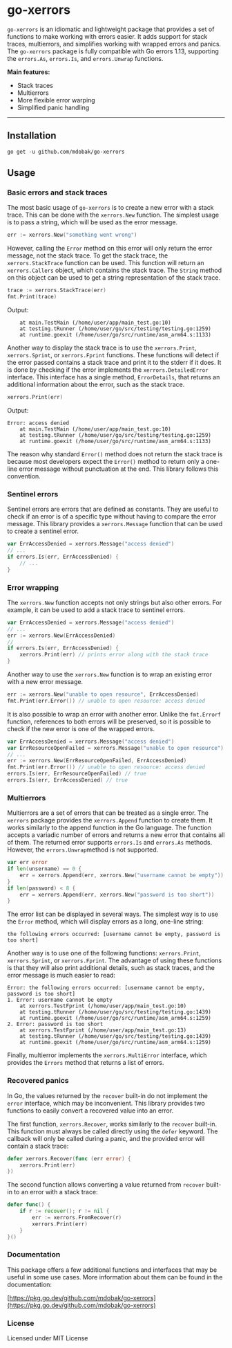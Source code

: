 # go-xerrors

`go-xerrors` is an idiomatic and lightweight package that provides a set of functions to make working with errors
easier. It adds support for stack traces, multierrors, and simplifies working with wrapped errors and panics.
The `go-xerrors` package is fully compatible with Go errors 1.13, supporting the `errors.As`, `errors.Is`,
and `errors.Unwrap` functions.

**Main features:**

- Stack traces
- Multierrors
- More flexible error warping
- Simplified panic handling

---

## Installation

`go get -u github.com/mdobak/go-xerrors`

## Usage

### Basic errors and stack traces

The most basic usage of `go-xerrors` is to create a new error with a stack trace. This can be done with the
`xerrors.New` function. The simplest usage is to pass a string, which will be used as the error message.

```go
err := xerrors.New("something went wrong")
```

However, calling the `Error` method on this error will only return the error message, not the stack trace. To
get the stack trace, the `xerrors.StackTrace` function can be used. This function will return an `xerrors.Callers`
object, which contains the stack trace. The `String` method on this object can be used to get a string representation
of the stack trace.

```go
trace := xerrors.StackTrace(err)
fmt.Print(trace)
```

Output:

```
	at main.TestMain (/home/user/app/main_test.go:10)
	at testing.tRunner (/home/user/go/src/testing/testing.go:1259)
	at runtime.goexit (/home/user/go/src/runtime/asm_arm64.s:1133)
```

Another way to display the stack trace is to use the `xerrors.Print`, `xerrors.Sprint`, or `xerrors.Fprint` functions.
These functions will detect if the error passed contains a stack trace and print it to the stderr if it does. It is done
by checking if the error implements the `xerrors.DetailedError` interface. This interface has a single method,
`ErrorDetails`, that returns an additional information about the error, such as the stack trace.

```go
xerrors.Print(err)
```

Output:

```
Error: access denied
	at main.TestMain (/home/user/app/main_test.go:10)
	at testing.tRunner (/home/user/go/src/testing/testing.go:1259)
	at runtime.goexit (/home/user/go/src/runtime/asm_arm64.s:1133)
```

The reason why standard `Error()` method does not return the stack trace is because most developers expect the `Error()`
method to return only a one-line error message without punctuation at the end. This library follows this convention.

### Sentinel errors

Sentinel errors are errors that are defined as constants. They are useful to check if an error is of a specific type
without having to compare the error message. This library provides a `xerrors.Message` function that can be used to
create a sentinel error.

```go
var ErrAccessDenied = xerrors.Message("access denied")
// ...
if errors.Is(err, ErrAccessDenied) {
    // ...
}
```

### Error wrapping

The `xerrors.New` function accepts not only strings but also other errors. For example, it can be used to add a stack
trace to sentinel errors.

```go
var ErrAccessDenied = xerrors.Message("access denied")
// ...
err := xerrors.New(ErrAccessDenied)
//
if errors.Is(err, ErrAccessDenied) {
    xerrors.Print(err) // prints error along with the stack trace
}
```

Another way to use the `xerrors.New` function is to wrap an existing error with a new error message.

```go
err := xerrors.New("unable to open resource", ErrAccessDenied)
fmt.Print(err.Error()) // unable to open resource: access denied
```

It is also possible to wrap an error with another error. Unlike the `fmt.Errorf` function, references to both errors 
will be preserved, so it is possible to check if the new error is one of the wrapped errors.

```go
var ErrAccessDenied = xerrors.Message("access denied")
var ErrResourceOpenFailed = xerrors.Message("unable to open resource")
// ...
err := xerrors.New(ErrResourceOpenFailed, ErrAccessDenied)
fmt.Print(err.Error()) // unable to open resource: access denied
errors.Is(err, ErrResourceOpenFailed) // true
errors.Is(err, ErrAccessDenied) // true
```

### Multierrors

Multierrors are a set of errors that can be treated as a single error. The `xerrors` package provides the 
`xerrors.Append` function to create them. It works similarly to the append function in the Go language. The function 
accepts a variadic number of errors and returns a new error that contains all of them. The returned error supports 
`errors.Is` and `errors.As` methods. However, the `errors.Unwrap`method is not supported.

```go
var err error
if len(unsername) == 0 {
    err = xerrors.Append(err, xerrors.New("username cannot be empty"))
}
if len(password) < 8 {
    err = xerrors.Append(err, xerrors.New("password is too short"))
}
```

The error list can be displayed in several ways. The simplest way is to use the `Error` method, which will display
errors as a long, one-line string:

```
the following errors occurred: [username cannot be empty, password is too short]
```

Another way is to use one of the following functions: `xerrors.Print`, `xerrors.Sprint`, or `xerrors.Fprint`. The
advantage of using these functions is that they will also print additional details, such as stack traces, and the
error message is much easier to read:

```
Error: the following errors occurred: [username cannot be empty, password is too short]
1. Error: username cannot be empty
	at xerrors.TestFprint (/home/user/app/main_test.go:10)
	at testing.tRunner (/home/user/go/src/testing/testing.go:1439)
	at runtime.goexit (/home/user/go/src/runtime/asm_arm64.s:1259)
2. Error: password is too short
	at xerrors.TestFprint (/home/user/app/main_test.go:13)
	at testing.tRunner (/home/user/go/src/testing/testing.go:1439)
	at runtime.goexit (/home/user/go/src/runtime/asm_arm64.s:1259)
```

Finally, multierror implements the `xerrors.MultiError` interface, which provides the `Errors` method that returns a
list of errors.

### Recovered panics

In Go, the values returned by the `recover` built-in do not implement the `error` interface, which may be inconvenient.
This library provides two functions to easily convert a recovered value into an error.

The first function, `xerrors.Recover`, works similarly to the `recover` built-in. This function must always be called
directly using the `defer` keyword. The callback will only be called during a panic, and the provided error will contain
a stack trace:

```go
defer xerrors.Recover(func (err error) {
    xerrors.Print(err)
})
```

The second function allows converting a value returned from `recover` built-in to an error with a stack trace:

```go
defer func() {
    if r := recover(); r != nil {
        err := xerrors.FromRecover(r)
        xerrors.Print(err)
    }
}()
```

### Documentation

This package offers a few additional functions and interfaces that may be useful in some use cases. More information
about them can be found in the documentation:

[https://pkg.go.dev/github.com/mdobak/go-xerrors](https://pkg.go.dev/github.com/mdobak/go-xerrors)

### License

Licensed under MIT License

